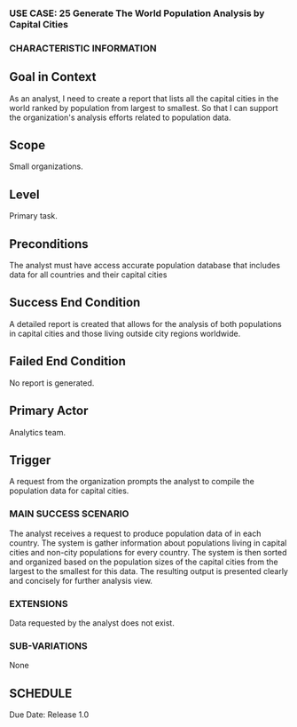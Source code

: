 ### USE CASE: 25 Generate The World Population Analysis by Capital Cities

### CHARACTERISTIC INFORMATION
## Goal in Context
As an analyst, I need to create a report that lists all the capital cities in the world ranked by population from largest to smallest. 
So that I can support the organization's analysis efforts related to population data.

## Scope
Small organizations.

## Level
Primary task.

## Preconditions
The analyst must have access accurate population database that includes data for all countries and their capital cities

## Success End Condition
A detailed report is created that allows for the analysis of both populations in capital cities and those living outside city regions worldwide.

## Failed End Condition
No report is generated.

## Primary Actor
Analytics team.

## Trigger
A request from the organization prompts the analyst to compile the population data for capital cities.

### MAIN SUCCESS SCENARIO
The analyst receives a request to produce population data of in each country.
The system is gather information about populations living in capital cities and non-city populations for every country.
The system is then sorted and organized based on the population sizes of the capital cities from the largest to the smallest for this data.
The resulting output is presented clearly and concisely for further analysis view.

### EXTENSIONS
Data requested by the analyst does not exist.

### SUB-VARIATIONS
None

## SCHEDULE
Due Date: Release 1.0

